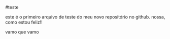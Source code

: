 #teste

este é o primeiro arquivo de teste do meu novo repositório no github. nossa, como estou feliz!!

vamo que vamo
